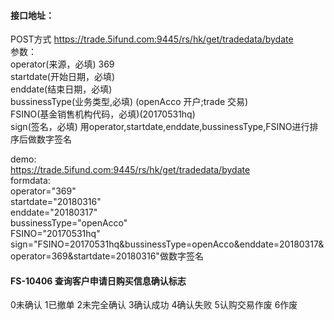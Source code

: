  #### 接口地址：    
 POST方式      https://trade.5ifund.com:9445/rs/hk/get/tradedata/bydate  
 参数：  
 operator(来源，必填)  369  
 startdate(开始日期，必填)   
 enddate(结束日期，必填)  
 bussinessType(业务类型,必填) (openAcco 开户;trade 交易)  
 FSINO(基金销售机构代码，必填)(20170531hq)  
 sign(签名，必填)  用operator,startdate,enddate,bussinessType,FSINO进行排序后做数字签名

demo:  
    https://trade.5ifund.com:9445/rs/hk/get/tradedata/bydate    
formdata:  
    operator="369"  
    startdate="20180316"  
    enddate="20180317"  
    bussinessType="openAcco"  
    FSINO="20170531hq"  
    sign="FSINO=20170531hq&bussinessType=openAcco&enddate=20180317&operator=369&startdate=20180316"做数字签名
 
#### FS-10406 查询客户申请日购买信息确认标志
0未确认 1已撤单 2未完全确认 3确认成功 4确认失败 5认购交易作废 6作废